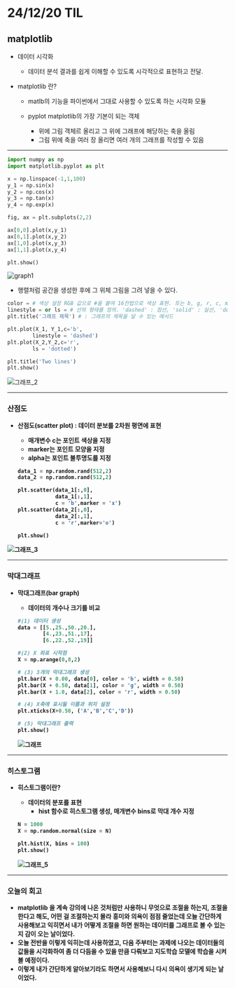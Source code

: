 # 24/12/20 TIL
## matplotlib

 - 데이터 시각화
   - 데이터 분석 결과를 쉽게 이해할 수 있도록 시각적으로 표현하고 전달.

- matplotlib 란?
  - matlb의 기능을 파이썬에서 그대로 사용할 수 있도록 하는 시각화 모듈
  
  - pyplot
  matplotlib의 가장 기본이 되는 객체
    - 위에 그림 객체르 올리고 그 위에 그래프에 해당하는 축을 올림
    - 그림 위에 축을 여러 장 올리면 여러 개의 그래프를 작성할 수 있음

---

 ```python
import numpy as np
import matplotlib.pyplot as plt

x = np.linspace(-1,1,100)
y_1 = np.sin(x)
y_2 = np.cos(x)
y_3 = np.tan(x)
y_4 = np.exp(x)

fig, ax = plt.subplots(2,2)

ax[0,0].plot(x,y_1)
ax[0,1].plot(x,y_2)
ax[1,0].plot(x,y_3)
ax[1,1].plot(x,y_4)

plt.show()
 ```
![graph1](.\image\matplotlib_graph.png)
  - 행렬처럼 공간을 생성한 후에 그 위체 그림을 그려 넣을 수 있다.

 ```python
 color = # 색상 설정 RGB 값으로 #을 붙여 16진법으로 색상 표현. 또는 b, g, r, c, m, y, k, w 등 약어 입력
 linestyle = or ls = # 선의 형태를 정의. 'dashed' : 점선, 'solid' : 실선, 'dotted' : 점선
 plt.title('그래프 제목') # : 그래프의 제목을 달 수 있는 메서드
 
plt.plot(X_1, Y_1,c='b',
         linestyle = 'dashed')
plt.plot(X_2,Y_2,c='r',
         ls = 'dotted')

plt.title('Two lines')
plt.show()
```
![그래프_2](.\image\matplotlib_graph_2.png)

--- 

### 산점도
- <b>산점도(scatter plot)<b> : 데이터 분보를 2차원 평면에 표현
  - 매개변수 c는 포인트 색상을 지정
  - marker는 포인트 모양을 지정
  - alpha는 포인트 불투명도를 지정
  
  ```python
  data_1 = np.random.rand(512,2)
  data_2 = np.random.rand(512,2)

  plt.scatter(data_1[:,0],
              data_1[:,1],
              c = 'b',marker = 'x')
  plt.scatter(data_2[:,0],
              data_2[:,1],
              c = 'r',marker='o')

  plt.show()
  ``` 

![그래프_3](.\image\matplotlib_graph_3.png)


---
### 막대그래프
- <b>막대그래프(bar graph)
  - 데이터의 개수나 크기를 비교

  ```python
  #(1) 데이터 생성
  data = [[5.,25.,50.,20.],
          [4.,23.,51.,17],
          [6.,22.,52.,19]]

  #(2) X 좌표 시작점
  X = np.arange(0,8,2)

  # (3) 3개의 막대그래프 생성
  plt.bar(X + 0.00, data[0], color = 'b', width = 0.50)
  plt.bar(X + 0.50, data[1], color = 'g', width = 0.50)
  plt.bar(X + 1.0, data[2], color = 'r', width = 0.50)

  # (4) X축에 표시될 이름과 위치 설정
  plt.xticks(X+0.50, ('A','B','C','D'))

  # (5) 막대그래프 출력
  plt.show()
  ```
  ![그래프](.\image\matplotlib_graph_4.png)

---
### 히스토그램
- <b>히스토그램이란?
  - 데이터의 분포를 표현
    - hist 함수로 히스토그램 생성, 매개변수 bins로 막대 개수 지정
  ```python
  N = 1000
  X = np.random.normal(size = N)

  plt.hist(X, bins = 100)
  plt.show()
  ````
  ![그래프_5](.\image\matplotlib_graph_5.png)

-----

### 오늘의 회고
- matplotlib 을 계속 강의에 나온 것처럼만 사용하니 무엇으로 조절을 하는지, 조절을 한다고 해도, 어떤 걸 조절하는지 몰라 흥미와 의욕이 점점 줄었는데 오늘 간단하게 사용해보고 익히면서 내가 어떻게 조절을 하면 원하는 데이터를 그래프로 볼 수 있는지 감이 오는 날이었다.
- 오늘 전반을 이렇게 익히는데 사용하였고, 다음 주부터는 과제에 나오는 데이터들의 값들을 시각화하여 좀 더 다듬을 수 있을 만큼 다뤄보고 지도학습 모델에 학습을 시켜볼 예정이다.
- 이렇게 내가 간단하게 알아보기라도 하면서 사용해보니 다시 의욕이 생기게 되는 날이었다.